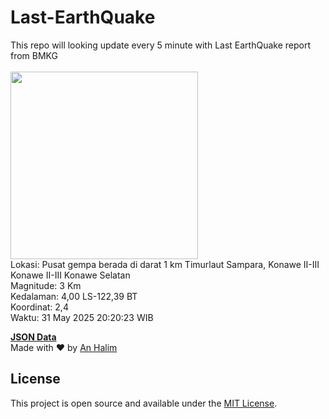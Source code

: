 # Last-EarthQuake
This repo will looking update every 5 minute with Last EarthQuake report from BMKG
<br>
<br>
<img src="undefined" width="300"/>
<br>
Lokasi: Pusat gempa berada di darat 1 km Timurlaut Sampara, Konawe  II-III Konawe II-III Konawe Selatan <br>
Magnitude: 3 Km <br>
Kedalaman: 4,00 LS-122,39 BT <br>
Koordinat: 2,4 <br>
Waktu: 31 May 2025 20:20:23 WIB <br>

<a href="./data/data.json">**JSON Data**</a>
<br>
Made with ❤️ by <a href="https://github.com/an-halim">An Halim</a>
## License

This project is open source and available under the [MIT License](LICENSE).

